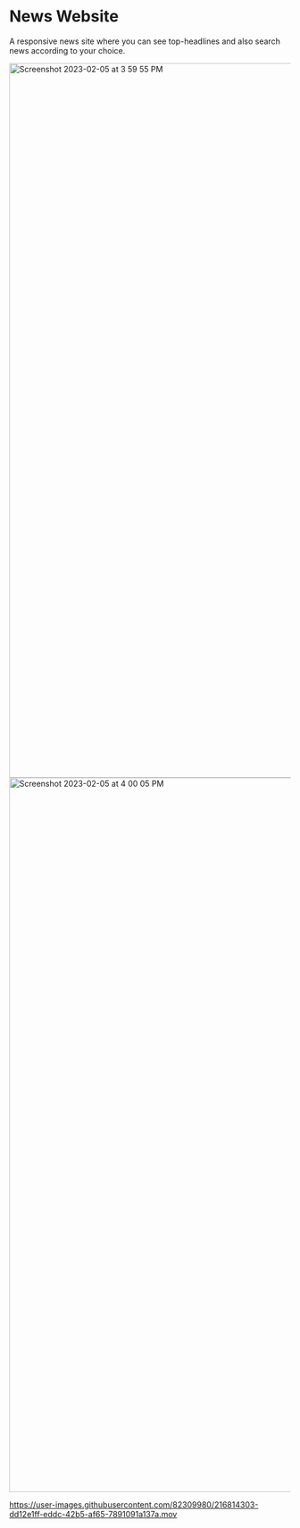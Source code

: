 # News Website

A responsive news site where you can see top-headlines and also search news according to your choice.

<img width="1280" alt="Screenshot 2023-02-05 at 3 59 55 PM" src="https://user-images.githubusercontent.com/82309980/216814295-7588a8a7-0f34-48b4-817e-5869195e7cb7.png">
<img width="1280" alt="Screenshot 2023-02-05 at 4 00 05 PM" src="https://user-images.githubusercontent.com/82309980/216814300-4f1b7ed7-7c34-463e-b93e-9fbdd9776523.png">

https://user-images.githubusercontent.com/82309980/216814303-dd12e1ff-eddc-42b5-af65-7891091a137a.mov
